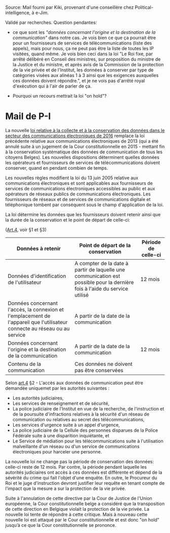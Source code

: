<!-- TITLE: Rétention de données -->

Source: Mail fourni par Kiki, provenant d'une conseillère chez Political-intelligence, à e-Jim. 

Validé par recherches. 
Question pendantes: 

- ce que sont les *"données concernant l'origine et la destination de la communication"* dans notre cas. Je vois bien ce que ça pourrait être pour un fournisseurs de services de télécommunications (liste des appels), mais pour nous, ça ne peut pas être la liste de toutes les IP visitées, quand même.
Je vois bien ceci dans la loi "Le Roi fixe, par arrêté délibéré en Conseil des ministres, sur proposition du ministre de la Justice et du ministre, et après avis de la Commission de la protection de la vie privée et de l'Institut, les données à conserver par type de catégories visées aux alinéas 1 à 3 ainsi que les exigences auxquelles ces données doivent répondre.", et je ne vois pas d'arrêté royal d'exécution qui à l'air de parler de ça.

- Pourquoi un recours mettrait la loi "on hold"? 
 
# Mail de P-I
La nouvelle [loi relative à la collecte et à la conservation des données dans le secteur des communications électroniques de 2016](http://www.ejustice.just.fgov.be/eli/loi/2016/05/29/2016009288/justel) remplace la loi précédente relative aux communications électroniques de 2013 (qui a été annulé suite à un jugement de la Cour constitutionnelle en 2015 - mettant fin à la conservation systématique des données de communication de tous les citoyens Belges). Les nouvelles dispositions déterminent quelles données les opérateurs et fournisseurs de services de télécommunications doivent conserver, quand en pendant combien de temps.


Les nouvelles règles modifient la loi du 13 juin 2005 relative aux communications électroniques et sont applicables aux fournisseurs de services de communications électroniques accessibles au public et aux opérateurs de réseaux publics de communications électroniques. Les fournisseurs de réseaux et de services de communications digitale et téléphonique tombent par conséquent sous le champ d'application de la loi.

 

La loi détermine les données que les fournisseurs doivent retenir ainsi que la durée de la conservation et le point de départ de celle-ci:

([Art.4](http://www.ejustice.just.fgov.be/eli/loi/2016/05/29/2016009288/justel#Art.4), voir §1 et §3)

 |Données à retenir | Point de départ de la conservation | Période de celle-ci|
|---|---|---|
|Données d'identification de l'utilisateur | A compter de la date à partir de laquelle une communication est possible pour la dernière fois à l'aide du service utilisé| 12 mois |
|Données concernant l'accès, la connexion et l'emplacement de l'appareil que l'utilisateur connecte au réseau ou au service|A partir de la date de la communication|
|Données concernant l'origine et la destination de la communication | A partir de la date de la communication | 12 mois |
|Contenu de la communication | Ces données ne doivent pas être conservées| |


Selon [art.4](http://www.ejustice.just.fgov.be/eli/loi/2016/05/29/2016009288/justel#Art.4) §2 - L'accès aux données de communication peut être demandée uniquemet par les autorités suivantes :

- Les autorités judiciaires,
- Les services de renseignement et de sécurité,
- La police judiciaire de l'Institut en vue de la recherche, de l'instruction et de la poursuite d'infractions relatives à la sécurité d'un réseau de communication ou relatives au secret des télécommunications,
- Les services d'urgence suite à un appel d'urgence,
- La police judiciaire de la Cellule des personnes disparues de la Police Fédérale suite à une disparition inquiétante, et
- Le Service de médiation pour les télécommunications suite à l'utilisation malveillante d'un réseau ou d'un service de communications électroniques pour harceler une personne.

 
La nouvelle loi ne change pas la période de conservation des données: celle-ci reste de 12 mois. 
Par contre, la période pendant laquelle les autorités judiciaires ont accès à ces données est différente et dépend de la sévérité du crime qui fait l'objet d'une enquête. En outre, le Procureur du Roi et le juge d'instruction devront justifier leur requête en tenant compte de l'impact que la mesure a sur la protection de la vie privée.


Suite à l'annulation de cette directive par la Cour de Justice de l'Union européenne, la Cour constitutionnelle belge a considéré que la transposition de cette direction en Belgique violait la protection de la vie privée. La nouvelle loi tente de répondre à cette critique. Mais à nouveau cette nouvelle loi est attaqué par le Cour constitutionnelle et est donc "on hold" jusqu’à ce que la Cour constitutionnelle se prononce. 